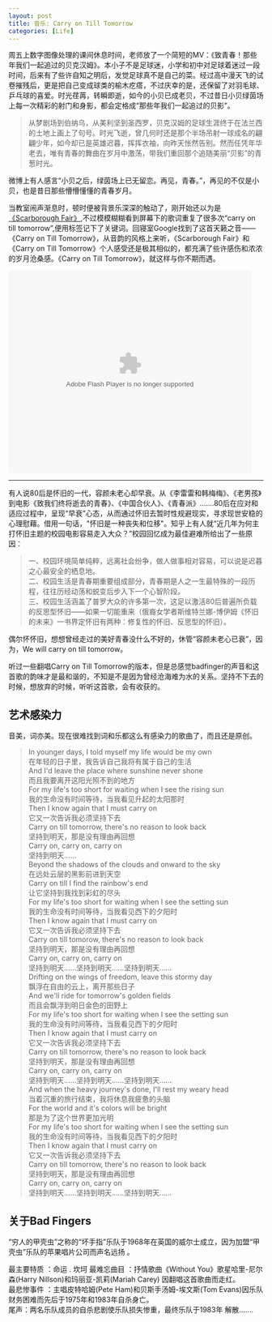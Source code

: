 ```yaml
---
layout: post
title: 音乐: Carry on Till Tomorrow
categories: [Life]
---
```


周五上数字图像处理的课间休息时间，老师放了一个简短的MV：《致青春！那些年我们一起追过的贝克汉姆》。本小子不是足球迷，小学和初中对足球着迷过一段时间，后来有了些许自知之明后，发觉足球真不是自己的菜。经过高中漫天飞的试卷摧残后，更是把自己变成球类的榆木疙瘩，不过庆幸的是，还保留了对羽毛球、乒乓球的喜爱。时光荏苒，转瞬即逝，如今的小贝已成老贝，不过昔日小贝绿茵场上每一次精彩的射门和身影，都会定格成“那些年我们一起追过的贝影”。

>从梦剧场到伯纳乌，从美利坚到圣西罗，贝克汉姆的足球生涯终于在法兰西的土地上画上了句号。时光飞逝，曾几何时还是那个半场吊射一球成名的翩翩少年，如今却已是英雄迟暮，挥挥衣袖，向昨天怅然告别。然而任凭年华老去，唯有青春的舞曲在岁月中激荡，带我们重回那个追随美丽“贝影”的青葱时光。

微博上有人感言“小贝之后，绿茵场上已无留恋。再见，青春。”，再见的不仅是小贝，也是昔日那些懵懵懂懂的青春岁月。

当教室闹声渐息时，顿时便被背景乐深深的触动了，刚开始还以为是[《Scarborough Fair》](http://v.youku.com/v_show/id_XMTAwMTk5NDg0.html),不过模模糊糊看到屏幕下的歌词重复了很多次“carry on till tomorrow”,便用标签记下了关键词。回寝室Google找到了这首天籁之音——《Carry on Till Tomorrow》，从音韵的风格上来听，《Scarborough Fair》和《Carry on Till Tomorrow》个人感受还是极其相似的，都充满了些许感伤和浓浓的岁月沧桑感。《Carry on Till Tomorrow》，就这样与你不期而遇。

<object width="526" height="374">
<param name="movie" value="http://player.youku.com/player.php/sid/XMzkzODI1NDQ=/v.swf"></param>
<param name="allowFullScreen" value="true" />
<param name="allowScriptAccess" value="always"/>
<param name="wmode" value="transparent"></param>
<param name="bgColor" value="#ffffff"></param>
<embed src="http://player.youku.com/player.php/sid/XMzkzODI1NDQ=/v.swf" allowFullScreen="true" quality="high" width="480" height="400" align="middle" allowScriptAccess="always" type="application/x-shockwave-flash"></embed>
</object>

---
有人说80后是怀旧的一代，容颜未老心却早衰。从《李雷雷和韩梅梅》、《老男孩》到电影《致我们终将逝去的青春》、《中国合伙人》、《青春派》.......80后在应对和适应过程中，呈现“早衰”心态，从而通过怀旧去暂时性规避现实，寻求现世安稳的心理慰藉。借用一句话，"怀旧是一种丧失和位移"。知乎上有人就“近几年为何主打怀旧主题的校园电影容易走入大众？”校园回忆成为最佳避难所给出了一些原因：
>一、校园环境简单纯粹，远离社会纷争，做人做事相对容易，可以说是迟暮之心最安全的栖息地。</br>
二、校园生活是青春期重要组成部分，青春期是人之一生最特殊的一段历程，往往历经动荡和蜕变后步入下一个心智阶段。</br>
三、校园生活涵盖了普罗大众的许多第一次，这足以激活80后普遍所负载的反思型怀旧——如果一切能重来（俄裔女学者斯维特兰娜-博伊姆《怀旧的未来》一书界定怀旧有两种：修复性的怀旧、反思型的怀旧）。

偶尔怀怀旧，想想曾经走过的美好青春没什么不好的，休管“容颜未老心已衰”，因为，We will carry on till tomorrow。

听过一些翻唱Carry on Till Tomorrow的版本，但是总感觉badfinger的声音和这首歌的韵味才是最和谐的，不知是不是因为曾经沧海难为水的关系。坚持不下去的时候，想放弃的时候，听听这首歌，会有收获的。

## 艺术感染力

音美，词亦美。现在很难找到词和乐都这么有感染力的歌曲了，而且还是原创。
>In younger days, I told myself my life would be my own</br>
在年轻的日子里，我告诉自己我将有属于自己的生活</br>
And I'd leave the place where sunshine never shone</br>
而且我要离开这阳光照不到的地方</br>
For my life's too short for waiting when I see the rising sun</br>
我的生命没有时间等待，当我看见升起的太阳那时</br>
Then I know again that I must carry on</br>
它又一次告诉我必须坚持下去</br>
Carry on till tomorrow, there's no reason to look back</br>
坚持到明天，那是没有理由再回想</br>
Carry on, carry on, carry on</br>
坚持到明天……</br>
Beyond the shadows of the clouds and onward to the sky</br>
在远处云层的黑影前进到天空</br>
Carry on till I find the rainbow's end</br>
让它坚持到我找到彩虹的尽头</br>
For my life's too short for waiting when I see the setting sun</br>
我的生命没有时间等待，当我看见西下的夕阳时</br>
Then I know again that I must carry on</br>
它又一次告诉我必须坚持下去</br>
Carry on till tomorow, there's no reason to look back</br>
坚持到明天，那是没有理由再回想</br>
Carry on, carry on, carry on</br>
坚持到明天……坚持到明天……坚持到明天……</br>
Drifting on the wings of freedom, leave this stormy day</br>
飘浮在自由的云上，离开那些日子</br>
And we'll ride for tomorrow's golden fields</br>
而且会飘浮到明日金色的田野上</br>
For my life's too short for waiting when I see the setting sun</br>
我的生命没有时间等待，当我看见西下的夕阳时</br>
Then I know again that I must carry on</br>
它又一次告诉我必须坚持下去</br>
Carry on till tomorrow, there's no reason to look back</br>
坚持到明天，那是没有理由再回想</br>
Carry on, carry on, carry on</br>
坚持到明天……坚持到明天……坚持到明天……</br>
And when the heavy journey's done, I'll rest my weary head</br>
当着沉重的旅行结束，我将休息我疲惫的头脑</br>
For the world and it's colors will be bright</br>
那是为了这个世界更加光明</br>
For my life's too short for waiting when I see the setting sun</br>
我的生命没有时间等待，当我看见西下的夕阳时</br>
Then I know again that I must carry on</br>
它又一次告诉我必须坚持下去</br>
Carry on till tomorrow, there's no reason to look back</br>
坚持到明天，那是没有理由再回想</br>
Carry on, carry on, carry on</br>
坚持到明天……坚持到明天……坚持到明天……</br>

## 关于Bad Fingers

“穷人的甲壳虫”之称的“坏手指”乐队于1968年在英国的威尔士成立，因为加盟“甲壳虫”乐队的苹果唱片公司而声名远扬 。

 最主要特质 ：命运 . 坎坷
 最难忘曲目 ：抒情歌曲《Without You》歌星哈里-尼尔森(Harry Nillson)和玛丽亚-凯莉(Mariah Carey) 因翻唱这首歌曲而走红。</br>
 最悲惨事件 ：主唱皮特哈姆(Pete Ham)和贝斯手汤姆-埃文斯(Tom Evans)因乐队财务困难而先后于1975年和1983年自杀身亡。 </br>
 尾声：两名乐队成员的自杀悲剧使乐队损失惨重，最终乐队于1983年 解散.......
